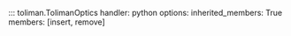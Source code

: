 ::: toliman.TolimanOptics
    handler: python
    options:
        inherited_members: True
        members: [insert, remove]
    
